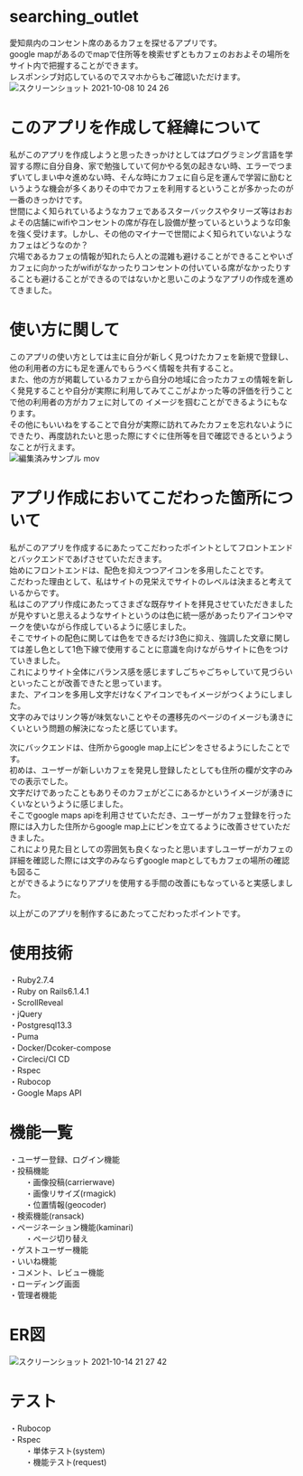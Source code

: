 # searching_outlet
愛知県内のコンセント席のあるカフェを探せるアプリです。  
google mapがあるのでmapで住所等を検索せずともカフェのおおよその場所をサイト内で把握することができます。  
レスポンシブ対応しているのでスマホからもご確認いただけます。　　
![スクリーンショット 2021-10-08 10 24 26](https://user-images.githubusercontent.com/83266893/136486810-5e2282a5-a6c4-444c-b281-b27b9c37c202.png)

# このアプリを作成して経緯について
私がこのアプリを作成しようと思ったきっかけとしてはプログラミング言語を学習する際に自分自身、家で勉強していて何かやる気の起きない時、エラーでつまずいてしまい中々進めない時、そんな時にカフェに自ら足を運んで学習に励むというような機会が多くありその中でカフェを利用するということが多かったのが一番のきっかけです。  
世間によく知られているようなカフェであるスターバックスやタリーズ等はおおよその店舗にwifiやコンセントの席が存在し設備が整っているというような印象を強く受けます。しかし、その他のマイナーで世間によく知られていないようなカフェはどうなのか？  
穴場であるカフェの情報が知れたら人との混雑も避けることができることやいざカフェに向かったがwifiがなかったりコンセントの付いている席がなかったりすることも避けることができるのではないかと思いこのようなアプリの作成を進めてきました。  

# 使い方に関して
このアプリの使い方としては主に自分が新しく見つけたカフェを新規で登録し、他の利用者の方にも足を運んでもらうべく情報を共有すること。  
また、他の方が掲載しているカフェから自分の地域に合ったカフェの情報を新しく発見することや自分が実際に利用してみてここがよかった等の評価を行うことで他の利用者の方がカフェに対しての
イメージを掴むことができるようにもなります。  
その他にもいいねをすることで自分が実際に訪れてみたカフェを忘れないようにできたり、再度訪れたいと思った際にすぐに住所等を目で確認できるというようなことが行えます。  
![編集済みサンプル mov](https://user-images.githubusercontent.com/83266893/137138584-3eae1c6a-a6e3-4538-a36c-bb2811d29eba.gif)  

# アプリ作成においてこだわった箇所について
私がこのアプリを作成するにあたってこだわったポイントとしてフロントエンドとバックエンドであげさせていただきます。  
始めにフロントエンドは、配色を抑えつつアイコンを多用したことです。  
こだわった理由として、私はサイトの見栄えでサイトのレベルは決まると考えているからです。  
私はこのアプリ作成にあたってさまざな既存サイトを拝見させていただきましたが見やすいと思えるようなサイトというのは色に統一感があったりアイコンやマークを使いながら作成しているように感じました。  
そこでサイトの配色に関しては色をできるだけ3色に抑え、強調した文章に関しては差し色として1色下線で使用することに意識を向けながらサイトに色をつけていきました。  
これによりサイト全体にバランス感を感じますしごちゃごちゃしていて見づらいといったことが改善できたと思っています。  
また、アイコンを多用し文字だけなくアイコンでもイメージがつくようにしました。  
文字のみではリンク等が味気ないことやその遷移先のページのイメージも湧きにくいという問題の解決になったと感じています。  
  
次にバックエンドは、住所からgoogle map上にピンをさせるようにしたことです。  
初めは、ユーザーが新しいカフェを発見し登録したとしても住所の欄が文字のみでの表示でした。  
文字だけであったこともありそのカフェがどこにあるかというイメージが湧きにくいなというように感じました。  
そこでgoogle maps apiを利用させていただき、ユーザーがカフェ登録を行った際には入力した住所からgoogle map上にピンを立てるように改善させていただきました。  
これにより見た目としての雰囲気も良くなったと思いますしユーザーがカフェの詳細を確認した際には文字のみならずgoogle mapとしてもカフェの場所の確認も図るこ  
とができるようになりアプリを使用する手間の改善にもなっていると実感しました。  
  
以上がこのアプリを制作するにあたってこだわったポイントです。  

# 使用技術
・Ruby2.7.4  
・Ruby on Rails6.1.4.1  
・ScrollReveal  
・jQuery  
・Postgresql13.3  
・Puma  
・Docker/Dcoker-compose  
・Circleci/CI CD  
・Rspec  
・Rubocop  
・Google Maps API  

# 機能一覧
・ユーザー登録、ログイン機能  
・投稿機能  
&emsp;&emsp;・画像投稿(carrierwave)  
&emsp;&emsp;・画像リサイズ(rmagick)  
&emsp;&emsp;・位置情報(geocoder)  
・検索機能(ransack)  
・ページネーション機能(kaminari)  
&emsp;&emsp;・ページ切り替え  
・ゲストユーザー機能  
・いいね機能  
・コメント、レビュー機能  
・ローディング画面  
・管理者機能  

# ER図  
![スクリーンショット 2021-10-14 21 27 42](https://user-images.githubusercontent.com/83266893/137317391-9bdc0ade-2b94-4e46-8cf8-0ac08aa3a867.png)

# テスト
・Rubocop  
・Rspec  
&emsp;&emsp;・単体テスト(system)  
&emsp;&emsp;・機能テスト(request)
